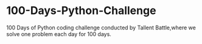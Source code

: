 # 100-Days-Python-Challenge
100 Days of Python coding challenge conducted by Tallent Battle,where we solve one problem each day for 100 days.
